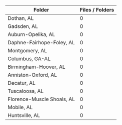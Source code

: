 | Folder                     |   Files / Folders |
|----------------------------|-------------------|
| Dothan, AL                 |                 0 |
| Gadsden, AL                |                 0 |
| Auburn-Opelika, AL         |                 0 |
| Daphne-Fairhope-Foley, AL  |                 0 |
| Montgomery, AL             |                 0 |
| Columbus, GA-AL            |                 0 |
| Birmingham-Hoover, AL      |                 0 |
| Anniston-Oxford, AL        |                 0 |
| Decatur, AL                |                 0 |
| Tuscaloosa, AL             |                 0 |
| Florence-Muscle Shoals, AL |                 0 |
| Mobile, AL                 |                 0 |
| Huntsville, AL             |                 0 |